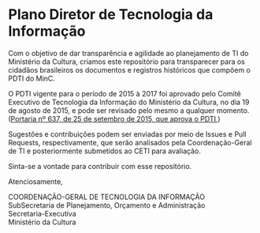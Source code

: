 # Plano Diretor de Tecnologia da Informação

Com o objetivo de dar transparência e agilidade ao planejamento de TI do Ministério da Cultura, criamos este repositório para transparecer para os cidadãos brasileiros os documentos e registros históricos que compõem o PDTI do MinC.

O PDTI vigente para o período de 2015 à 2017 foi aprovado pelo Comitê Executivo de Tecnologia da Informação do Ministério da Cultura, no dia 19 de agosto de 2015, e pode ser revisado pelo mesmo a qualquer momento. ([Portaria nº 637, de 25 de setembro de 2015, que aprova o PDTI ](http://pesquisa.in.gov.br/imprensa/jsp/visualiza/index.jsp?jornal=1&pagina=13&data=28/09/2015 "Portaria nº 637, de 25 de setembro de 2015"))

Sugestões e contribuições podem ser enviadas por meio de Issues e Pull Requests, respectivamente, que serão analisados pela Coordenação-Geral de TI e posteriormente submetidos ao CETI para avaliação.

Sinta-se a vontade para contribuir com esse repositório.

Atenciosamente,

COORDENAÇÃO-GERAL DE TECNOLOGIA DA INFORMAÇÃO  
SubSecretaria de Planejamento, Orçamento e Administração  
Secretaria-Executiva  
Ministério da Cultura

